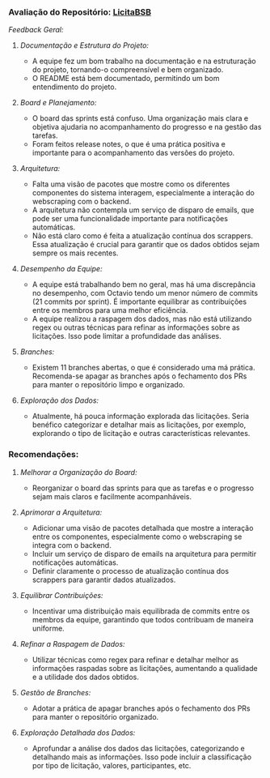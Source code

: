### Avaliação do Repositório: [LicitaBSB](https://github.com/unb-mds/LicitaBSB-24.1)

*Feedback Geral:*

1. *Documentação e Estrutura do Projeto:*
   - A equipe fez um bom trabalho na documentação e na estruturação do projeto, tornando-o compreensível e bem organizado.
   - O README está bem documentado, permitindo um bom entendimento do projeto.

2. *Board e Planejamento:*
   - O board das sprints está confuso. Uma organização mais clara e objetiva ajudaria no acompanhamento do progresso e na gestão das tarefas.
   - Foram feitos release notes, o que é uma prática positiva e importante para o acompanhamento das versões do projeto.

3. *Arquitetura:*
   - Falta uma visão de pacotes que mostre como os diferentes componentes do sistema interagem, especialmente a interação do webscraping com o backend.
   - A arquitetura não contempla um serviço de disparo de emails, que pode ser uma funcionalidade importante para notificações automáticas.
   - Não está claro como é feita a atualização contínua dos scrappers. Essa atualização é crucial para garantir que os dados obtidos sejam sempre os mais recentes.

4. *Desempenho da Equipe:*
   - A equipe está trabalhando bem no geral, mas há uma discrepância no desempenho, com Octavio tendo um menor número de commits (21 commits por sprint). É importante equilibrar as contribuições entre os membros para uma melhor eficiência.
   - A equipe realizou a raspagem dos dados, mas não está utilizando regex ou outras técnicas para refinar as informações sobre as licitações. Isso pode limitar a profundidade das análises.

5. *Branches:*
   - Existem 11 branches abertas, o que é considerado uma má prática. Recomenda-se apagar as branches após o fechamento dos PRs para manter o repositório limpo e organizado.

6. *Exploração dos Dados:*
   - Atualmente, há pouca informação explorada das licitações. Seria benéfico categorizar e detalhar mais as licitações, por exemplo, explorando o tipo de licitação e outras características relevantes.

### Recomendações:

1. *Melhorar a Organização do Board:*
   - Reorganizar o board das sprints para que as tarefas e o progresso sejam mais claros e facilmente acompanháveis.

2. *Aprimorar a Arquitetura:*
   - Adicionar uma visão de pacotes detalhada que mostre a interação entre os componentes, especialmente como o webscraping se integra com o backend.
   - Incluir um serviço de disparo de emails na arquitetura para permitir notificações automáticas.
   - Definir claramente o processo de atualização contínua dos scrappers para garantir dados atualizados.

3. *Equilibrar Contribuições:*
   - Incentivar uma distribuição mais equilibrada de commits entre os membros da equipe, garantindo que todos contribuam de maneira uniforme.

4. *Refinar a Raspagem de Dados:*
   - Utilizar técnicas como regex para refinar e detalhar melhor as informações raspadas sobre as licitações, aumentando a qualidade e a utilidade dos dados obtidos.

5. *Gestão de Branches:*
   - Adotar a prática de apagar branches após o fechamento dos PRs para manter o repositório organizado.

6. *Exploração Detalhada dos Dados:*
   - Aprofundar a análise dos dados das licitações, categorizando e detalhando mais as informações. Isso pode incluir a classificação por tipo de licitação, valores, participantes, etc.
